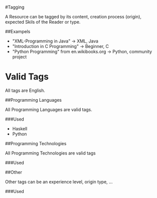 #Tagging

A Resource can be tagged by its content, creation process (origin), expected Skils of the Reader or type.

##Exampels
* "XML-Programming in Java" -> XML, Java
* "Introduction in C Programming" -> Beginner, C
* "Python Programming" from en.wikibooks.org -> Python, community project

# Valid Tags

All tags are English.

##Programming Languages

All Programming Languages are valid tags.

###Used
* Haskell
* Python

##Programming Technologies

All Programming Technologies are valid tags

###Used

##Other

Other tags can be an experience level, origin type, ...

###Used

